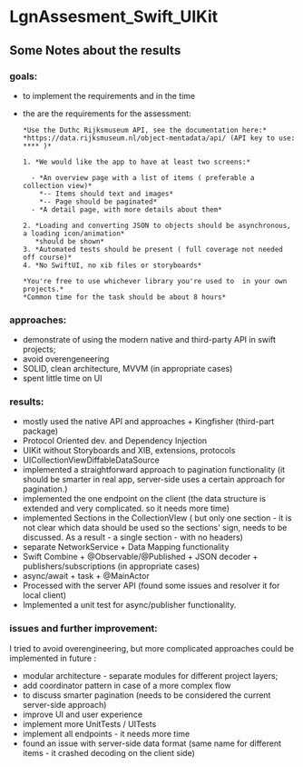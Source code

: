 # LgnAssesment_Swift_UIKit



## Some Notes about the results

### goals:

- to implement the requirements  and in the time

- the are the requirements for the assessment:

  ~~~
  *Use the Duthc Rijksmuseum API, see the documentation here:*
  *https://data.rijksmuseum.nl/object-mentadata/api/ (API key to use: **** )*
  
  1. *We would like the app to have at least two screens:*
  
    - *An overview page with a list of items ( preferable a collection view)*
      *-- Items should text and images*
      *-- Page should be paginated*
    - *A detail page, with more details about them*
  
  2. *Loading and converting JSON to objects should be asynchronous, a loading icon/animation*
     *should be shown*
  3. *Automated tests should be present ( full coverage not needed off course)*
  4. *No SwiftUI, no xib files or storyboards*
  
  *You're free to use whichever library you're used to  in your own projects.*
  *Common time for the task should be about 8 hours*
  ~~~

### approaches:

- demonstrate of using the modern native and third-party API in swift projects;
- avoid overengeneering
- SOLID, clean architecture, MVVM (in appropriate cases)
- spent little time on UI

### results:

- mostly used the native API and approaches + Kingfisher (third-part package)
- Protocol Oriented dev. and Dependency Injection
- UIKit without Storyboards and XIB, extensions, protocols
- UICollectionViewDiffableDataSource
- implemented a straightforward approach to pagination functionality (it should be smarter in real app, server-side uses a certain approach for pagination.)
- implemented the one endpoint on the client (the data structure is extended and very complicated. so it needs more time)
- implemented Sections in the CollectionVIew ( but only one section - it is not clear which data should be used so the sections' sign, needs to be discussed. As a result - a single section - with no headers)
- separate NetworkService + Data Mapping functionality
- Swift Combine + @Observable/@Published + JSON decoder + publishers/subscriptions (in appropriate cases)
- async/await + task + @MainActor
- Processed with the server API (found some issues and resolver it for local client)
- Implemented a unit test for async/publisher functionality.

### issues and further improvement:

I tried to avoid overengineering, but more complicated approaches could be implemented in future :

- modular architecture - separate modules for different project layers;
- add coordinator pattern in case of a more complex flow
- to discuss smarter pagination (needs to be considered the current server-side approach)
- improve UI and user experience
- implement more UnitTests / UITests
- implement all endpoints - it needs more time
- found an issue with server-side data format (same name for different items - it crashed decoding on the client side)
